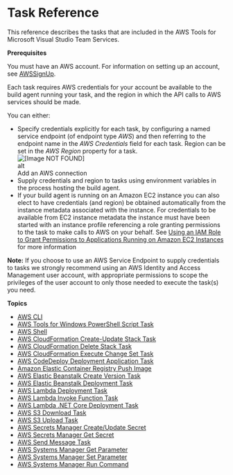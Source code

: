 # Task Reference<a name="task-reference"></a>

This reference describes the tasks that are included in the AWS Tools for Microsoft Visual Studio Team Services\.<a name="task-prerequisites"></a>

 **Prerequisites** 

You must have an AWS account\. For information on setting up an account, see [AWSSignUp](https://docs.aws.amazon.com/sdk-for-net/v3/ndg/gs-signup-for-aws.html)\.

Each task requires AWS credentials for your account be available to the build agent running your task, and the region in which the API calls to AWS services should be made\.

You can either:
+ Specify credentials explicitly for each task, by configuring a named service endpoint \(of endpoint type *AWS*\) and then referring to the endpoint name in the *AWS Credentials* field for each task\. Region can be set in the *AWS Region* property for a task\.  
![\[Image NOT FOUND\]](http://docs.aws.amazon.com/vsts/latest/userguide/images/AddNewAWSConnection.png)  
alt  
Add an AWS connection
+ Supply credentials and region to tasks using environment variables in the process hosting the build agent\.
+ If your build agent is running on an Amazon EC2 instance you can also elect to have credentials \(and region\) be obtained automatically from the instance metadata associated with the instance\. For credentials to be available from EC2 instance metadata the instance must have been started with an instance profile referencing a role granting permissions to the task to make calls to AWS on your behalf\. See [Using an IAM Role to Grant Permissions to Applications Running on Amazon EC2 Instances](https://docs.aws.amazon.com/IAM/latest/UserGuide/id_roles_use_switch-role-ec2.html) for more information

 **Note:** If you choose to use an AWS Service Endpoint to supply credentials to tasks we strongly recommend using an AWS Identity and Access Management user account, with appropriate permissions to scope the privileges of the user account to only those needed to execute the task\(s\) you need\.

**Topics**
+ [AWS CLI](aws-cli.md)
+ [AWS Tools for Windows PowerShell Script Task](awspowershell-module-script.md)
+ [AWS Shell](awsshell.md)
+ [AWS CloudFormation Create\-Update Stack Task](cloudformation-create-update.md)
+ [AWS CloudFormation Delete Stack Task](cloudformation-delete-stack.md)
+ [AWS CloudFormation Execute Change Set Task](cloudformation-execute-changeset.md)
+ [AWS CodeDeploy Deployment Application Task](codedeploy-deployment.md)
+ [Amazon Elastic Container Registry Push Image](ecr-pushimage.md)
+ [AWS Elastic Beanstalk Create Version Task](elastic-beanstalk-createversion.md)
+ [AWS Elastic Beanstalk Deployment Task](elastic-beanstalk-deploy.md)
+ [AWS Lambda Deployment Task](lambda-deploy.md)
+ [AWS Lambda Invoke Function Task](lambda-invoke.md)
+ [AWS Lambda \.NET Core Deployment Task](lambda-netcore-deploy.md)
+ [AWS S3 Download Task](s3-download.md)
+ [AWS S3 Upload Task](s3-upload.md)
+ [AWS Secrets Manager Create/Update Secret](secretsmanager-create-update.md)
+ [AWS Secrets Manager Get Secret](secretsmanager-getsecret.md)
+ [AWS Send Message Task](send-message.md)
+ [AWS Systems Manager Get Parameter](systemsmanager-getparameter.md)
+ [AWS Systems Manager Set Parameter](systemsmanager-setparameter.md)
+ [AWS Systems Manager Run Command](systemsmanager-runcommand.md)